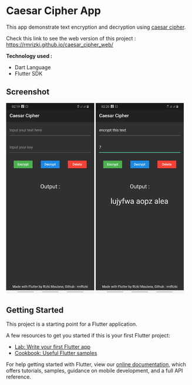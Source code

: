 # Caesar Cipher App

This app demonstrate text encryption and decryption using [caesar cipher](https://en.wikipedia.org/wiki/Caesar_cipher).  

Check this link to see the web version of this project : <https://rmrizki.github.io/caesar_cipher_web/>

**Technology used :**

- Dart Language
- Flutter SDK

## Screenshot

<img src="images/ss1.jpeg" height="auto" width="240">
<img src="images/ss2.jpeg" height="auto" width="240" >

## Getting Started

This project is a starting point for a Flutter application.

A few resources to get you started if this is your first Flutter project:

- [Lab: Write your first Flutter app](https://flutter.dev/docs/get-started/codelab)  
- [Cookbook: Useful Flutter samples](https://flutter.dev/docs/cookbook)

For help getting started with Flutter, view our
[online documentation](https://flutter.dev/docs), which offers tutorials,
samples, guidance on mobile development, and a full API reference.
